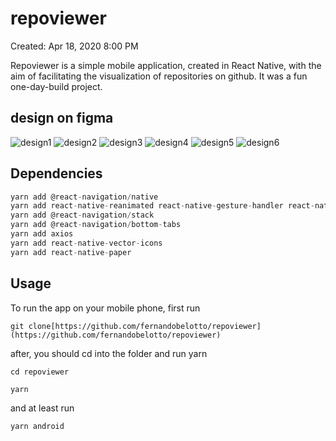 # repoviewer

Created: Apr 18, 2020 8:00 PM

Repoviewer is a simple mobile application, created in React Native, with the aim of facilitating the visualization of repositories on github. It was a fun one-day-build project. 

## design on figma

![design1](/assets/Frame1.png)
![design2](/assets/Frame2.png)
![design3](/assets/Frame3.png)
![design4](/assets/Frame4.png)
![design5](/assets/Frame5.png)
![design6](/assets/Frame6.png)

## Dependencies

```jsx
yarn add @react-navigation/native
yarn add react-native-reanimated react-native-gesture-handler react-native-screens react-native-safe-area-context @react-native-community/masked-view
yarn add @react-navigation/stack
yarn add @react-navigation/bottom-tabs
yarn add axios
yarn add react-native-vector-icons
yarn add react-native-paper
```

## Usage

To run the app on your mobile phone, first run

`git clone[https://github.com/fernandobelotto/repoviewer](https://github.com/fernandobelotto/repoviewer)`

after, you should cd into the folder and run yarn

`cd repoviewer`

`yarn`

and at least run

`yarn android`
